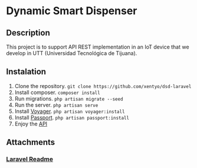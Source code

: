 # Dynamic Smart Dispenser

## Description
This project is to support API REST implementation in an IoT device that we develop in UTT (Universidad Tecnológica de Tijuana).

## Instalation
1. Clone the repository. `git clone https://github.com/xentyo/dsd-laravel`
2. Install composer. `composer install`
3. Run migrations. `php artisan migrate --seed`
4. Run the server. `php artisan serve`
5. Install [Voyager](https://laravelvoyager.com/). `php artisan voyager:install`
6. Install [Passport](https://laravel.com/docs/5.7/passport). `php artisan passport:install`
7. Enjoy the [API](https://documenter.getpostman.com/view/3294732/RWgnY19R)

## Attachments
### [Laravel Readme](laravel-readme.md)

